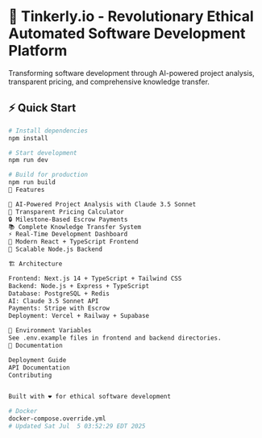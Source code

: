 # 🚀 Tinkerly.io - Revolutionary Ethical Automated Software Development Platform

Transforming software development through AI-powered project analysis, transparent pricing, and comprehensive knowledge transfer.

## ⚡ Quick Start

```bash
# Install dependencies
npm install

# Start development
npm run dev

# Build for production
npm run build
🌟 Features

🤖 AI-Powered Project Analysis with Claude 3.5 Sonnet
💎 Transparent Pricing Calculator
🔒 Milestone-Based Escrow Payments
📚 Complete Knowledge Transfer System
⚡ Real-Time Development Dashboard
🎨 Modern React + TypeScript Frontend
🚀 Scalable Node.js Backend

🏗️ Architecture

Frontend: Next.js 14 + TypeScript + Tailwind CSS
Backend: Node.js + Express + TypeScript
Database: PostgreSQL + Redis
AI: Claude 3.5 Sonnet API
Payments: Stripe with Escrow
Deployment: Vercel + Railway + Supabase

🔑 Environment Variables
See .env.example files in frontend and backend directories.
📖 Documentation

Deployment Guide
API Documentation
Contributing


Built with ❤️ for ethical software development

# Docker
docker-compose.override.yml
# Updated Sat Jul  5 03:52:29 EDT 2025

